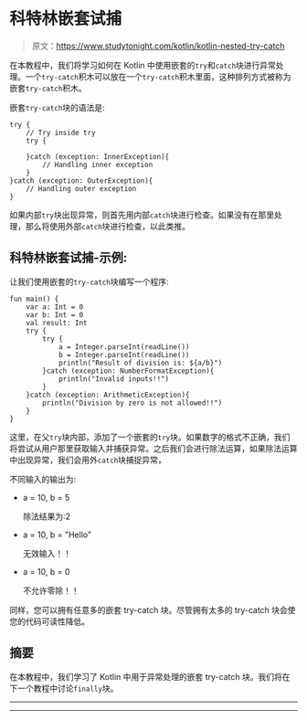# 科特林嵌套试捕

> 原文：<https://www.studytonight.com/kotlin/kotlin-nested-try-catch>

在本教程中，我们将学习如何在 Kotlin 中使用嵌套的`try`和`catch`块进行异常处理。一个`try-catch`积木可以放在一个`try-catch`积木里面，这种排列方式被称为嵌套`try-catch`积木。

嵌套`try-catch`块的语法是:

```
try {
    // Try inside try
    try {

    }catch (exception: InnerException){
        // Handling inner exception
    }
}catch (exception: OuterException){
    // Handling outer exception
}
```

如果内部`try`块出现异常，则首先用内部`catch`块进行检查。如果没有在那里处理，那么将使用外部`catch`块进行检查，以此类推。

## 科特林嵌套试捕-示例:

让我们使用嵌套的`try-catch`块编写一个程序:

```
fun main() {
    var a: Int = 0
    var b: Int = 0
    val result: Int
    try {
        try {
            a = Integer.parseInt(readLine())
            b = Integer.parseInt(readLine())
            println("Result of division is: ${a/b}")
        }catch (exception: NumberFormatException){
            println("Invalid inputs!!")
        }
    }catch (exception: ArithmeticException){
        println("Division by zero is not allowed!!")
    }
}
```

这里，在父`try`块内部，添加了一个嵌套的`try`块。如果数字的格式不正确，我们将尝试从用户那里获取输入并捕获异常。之后我们会进行除法运算，如果除法运算中出现异常，我们会用外`catch`块捕捉异常，

不同输入的输出为:

*   a = 10, b = 5

    除法结果为:2

*   a = 10, b = "Hello"

    无效输入！！

*   a = 10, b = 0

    不允许零除！！

同样，您可以拥有任意多的嵌套 try-catch 块。尽管拥有太多的 try-catch 块会使您的代码可读性降低。

## 摘要

在本教程中，我们学习了 Kotlin 中用于异常处理的嵌套 try-catch 块。我们将在下一个教程中讨论`finally`块。

* * *

* * *